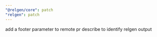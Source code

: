 ```yaml
---
"@relgen/core": patch
"relgen": patch
---
```


add a footer parameter to remote pr describe to identify relgen output

